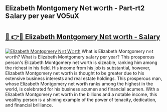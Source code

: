 ## Elizabeth Montgomery N𝚎t w𝚘rth - Part-rt2 S𝚊lary per year VO5uX

# <h2><a href="http://gc04ycb.nevu.top/?p=Elizabeth+Montgomery">🔗 👉🔴 Elizabeth Montgomery N𝚎t w𝚘rth - S𝚊lary</a></h2>

[![Elizabeth Montgomery N𝚎t W𝚘rth](https://i.imgur.com/Oavwk0R.jpeg)](http://gc04ycb.nevu.top/?p=Elizabeth+Montgomery)
What is Elizabeth Montgomery n𝚎t w𝚘rth? What is Elizabeth Montgomery s𝚊lary per year?
This prosperous person's Elizabeth Montgomery net worth is sizeable, ranking him among the richest in his field. His income from his job is substantial, however, Elizabeth Montgomery net worth is thought to be greater due to his extensive business interests and real estate holdings. This prosperous man, whose Elizabeth Montgomery net worth ranks among the highest in the world, is celebrated for his business acumen and financial acumen. With a Elizabeth Montgomery net worth in the billions and a notable income, this wealthy person is a shining example of the power of tenacity, dedication, and financial brilliance.
